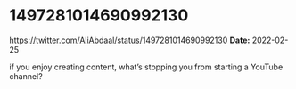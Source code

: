 # 1497281014690992130
https://twitter.com/AliAbdaal/status/1497281014690992130
**Date:** 2022-02-25

if you enjoy creating content, what’s stopping you from starting a YouTube channel?
